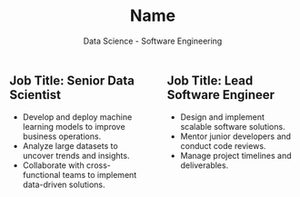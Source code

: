 <div align="center">
  <h1>Name</h1>
  <p>Data Science - Software Engineering</p>
</div>

<div style="display: flex; justify-content: center; margin-top: 20px;">
  <div style="width: 45%; text-align: left; margin-right: 5%;">
    <h2>Job Title: Senior Data Scientist</h2>
    <ul style="list-style-type: disc;">
      <li>Develop and deploy machine learning models to improve business operations.</li>
      <li>Analyze large datasets to uncover trends and insights.</li>
      <li>Collaborate with cross-functional teams to implement data-driven solutions.</li>
    </ul>
  </div>
  <div style="width: 45%; text-align: left; margin-left: 5%;">
    <h2>Job Title: Lead Software Engineer</h2>
    <ul style="list-style-type: disc;">
      <li>Design and implement scalable software solutions.</li>
      <li>Mentor junior developers and conduct code reviews.</li>
      <li>Manage project timelines and deliverables.</li>
    </ul>
  </div>
</div>
